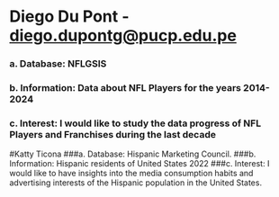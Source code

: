 # Diego Du Pont - diego.dupontg@pucp.edu.pe
### a. Database: NFLGSIS
### b. Information: Data about NFL Players for the years 2014-2024
### c. Interest: I would like to study the data progress of NFL Players and Franchises during the last decade

#Katty Ticona
###a. Database: Hispanic Marketing Council.
###b. Information: Hispanic residents of United States 2022
###c. Interest: I would like to have  insights into the media consumption habits and advertising interests of the Hispanic population in the United States.
